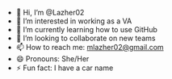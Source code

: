 - 👋 Hi, I’m @Lazher02
- 👀 I’m interested in working as a VA
- 🌱 I’m currently learning how to use GitHub
- 💞️ I’m looking to collaborate on new teams
- 📫 How to reach me: mlazher02@gmail.com
- 😄 Pronouns: She/Her
- ⚡ Fun fact: I have a car name

<!---
Lazher02/Lazher02 is a ✨ special ✨ repository because its `README.md`
